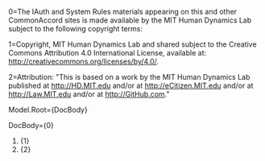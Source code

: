 0=The IAuth and System Rules materials appearing on this and other CommonAccord sites is made available by the MIT Human Dynamics Lab subject to the following copyright terms:

1=Copyright, MIT Human Dynamics Lab and shared subject to the Creative Commons Attribution 4.0 International License, available at: http://creativecommons.org/licenses/by/4.0/.

2=Attribution: "This is based on a work by the MIT Human Dynamics Lab published at http://HD.MIT.edu and/or at http://eCitizen.MIT.edu and/or at http://Law.MIT.edu and/or at http://GitHub.com."
  
Model.Root={DocBody}

DocBody={0}<ol><li>{1}<li>{2}</ol>